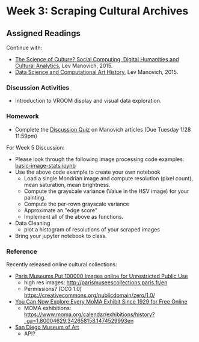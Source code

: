 # Week 3: Scraping Cultural Archives

## Assigned Readings

Continue with:

* [The Science of Culture? Social Computing, Digital Humanities and Cultural Analytics](http://manovich.net/content/04-projects/088-cultural-analytics-social-computing/cultural_analytics_article_final.pdf), Lev Manovich, 2015. 
* [Data Science and Computational Art History](http://manovich.net/content/04-projects/087-data-science/manovich_digital_art_history.pdf), Lev Manovich, 2015.

### Discussion Activities

* Introduction to VROOM display and visual data exploration.

### Homework

* Complete the [Discussion Quiz](https://github.com/roberttwomey/DSC180A-Quantifying-Style/blob/master/02-Cultural_Analytics.md#discussion-questions) on Manovich articles (Due Tuesday 1/28 11:59pm)

For Week 5 Discussion: 
* Please look through the following image processing code examples: [basic-image-stats.ipynb](basic-image-stats.ipynb)
* Use the above code example to create your own notebook
  * Load a single Mondrian image and compute resolution (pixel count), mean saturation, mean brightness.
  * Compute the grayscale variance (Value in the HSV image) for your painting. 
  * Compute the per-rown grayscale variance
  * Approximate an "edge score"
  * Implement all of the above as functions.
* Data Cleaning
  * plot a histogram of resolutions of your scraped images
* Bring your jupyter notebook to class.

### Reference

Recently released online cultural collections:
* [Paris Museums Put 100000 Images online for Unrestricted Public Use](https://kottke.org/20/01/paris-museums-put-100000-images-online-for-unrestricted-public-use?fbclid=IwAR2PvXu2t8tF5c62R9TneZ83KW1klLtr9YjHQz8T7jddY-6AWFxGqlPjs5A)
  * high res images: http://parismuseescollections.paris.fr/en
  * Permissions? (CC0 1.0) https://creativecommons.org/publicdomain/zero/1.0/
* [You Can Now Explore Every MoMA Exhibit Since 1929 for Free Online](https://mymodernmet.com/museum-of-modern-art-exhibition-history/?fbclid=IwAR3LkAPAXmDJ4C9zJn6ujfmhh2zNp6GJL9ysHTMgoKPS5ARp8jx3EklaIUk)
  * MOMA exhibitions: https://www.moma.org/calendar/exhibitions/history?_ga=1.80004629.342658158.1474529993en 
* [San Diego Museum of Art](https://www.sdmart.org/collections/)
  * API?
